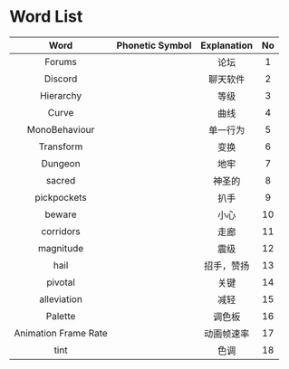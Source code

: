 # Word List

|         Word         | Phonetic Symbol | Explanation |  No  |
| :------------------: | :-------------: | :---------: | :--: |
|        Forums        |                 |    论坛     |  1   |
|       Discord        |                 |  聊天软件   |  2   |
|      Hierarchy       |                 |    等级     |  3   |
|        Curve         |                 |    曲线     |  4   |
|    MonoBehaviour     |                 |  单一行为   |  5   |
|      Transform       |                 |    变换     |  6   |
|       Dungeon        |                 |    地牢     |  7   |
|        sacred        |                 |   神圣的    |  8   |
|     pickpockets      |                 |    扒手     |  9   |
|        beware        |                 |    小心     |  10  |
|      corridors       |                 |    走廊     |  11  |
|      magnitude       |                 |    震级     |  12  |
|         hail         |                 | 招手，赞扬  |  13  |
|       pivotal        |                 |    关键     |  14  |
|     alleviation      |                 |    减轻     |  15  |
|       Palette        |                 |   调色板    |  16  |
| Animation Frame Rate |                 | 动画帧速率  |  17  |
|         tint         |                 |    色调     |  18  |

